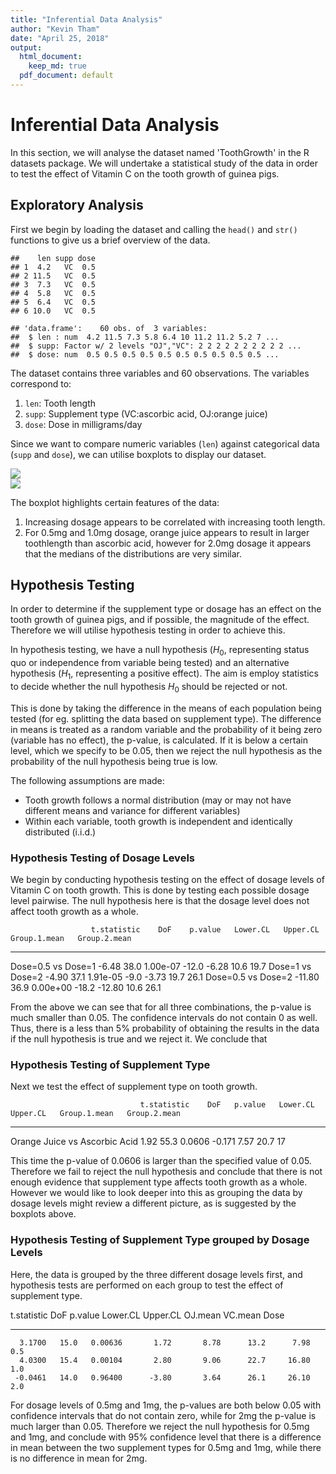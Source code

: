 ```yaml
---
title: "Inferential Data Analysis"
author: "Kevin Tham"
date: "April 25, 2018"
output:
  html_document:
    keep_md: true
  pdf_document: default
---
```






# Inferential Data Analysis

In this section, we will analyse the dataset named 'ToothGrowth' in the R datasets package. We will undertake a statistical study of the data in order to test the effect of Vitamin C on the tooth growth of guinea pigs.

## Exploratory Analysis

First we begin by loading the dataset and calling the `head()` and `str()` functions to give us a brief overview of the data.


```
##    len supp dose
## 1  4.2   VC  0.5
## 2 11.5   VC  0.5
## 3  7.3   VC  0.5
## 4  5.8   VC  0.5
## 5  6.4   VC  0.5
## 6 10.0   VC  0.5
```

```
## 'data.frame':	60 obs. of  3 variables:
##  $ len : num  4.2 11.5 7.3 5.8 6.4 10 11.2 11.2 5.2 7 ...
##  $ supp: Factor w/ 2 levels "OJ","VC": 2 2 2 2 2 2 2 2 2 2 ...
##  $ dose: num  0.5 0.5 0.5 0.5 0.5 0.5 0.5 0.5 0.5 0.5 ...
```

The dataset contains three variables and 60 observations. The variables correspond to:

1. `len`: Tooth length
2. `supp`: Supplement type (VC:ascorbic acid, OJ:orange juice)
3. `dose`: Dose in milligrams/day

Since we want to compare numeric variables (`len`) against categorical data (`supp` and `dose`), we can utilise boxplots to display our dataset.

<img src="stat_inf_files/figure-html/unnamed-chunk-3-1.png" style="display: block; margin: auto;" /><img src="stat_inf_files/figure-html/unnamed-chunk-3-2.png" style="display: block; margin: auto;" />

The boxplot highlights certain features of the data:

1. Increasing dosage appears to be correlated with increasing tooth length.
2. For 0.5mg and 1.0mg dosage, orange juice appears to result in larger toothlength than ascorbic acid, however for 2.0mg dosage it appears that the medians of the distributions are very similar.

## Hypothesis Testing 

In order to determine if the supplement type or dosage has an effect on the tooth growth of guinea pigs, and if possible, the magnitude of the effect. Therefore we will utilise hypothesis testing in order to achieve this.

In hypothesis testing, we have a null hypothesis ($H_0$, representing status quo or independence from variable being tested) and an alternative hypothesis ($H_1$, representing a positive effect). The aim is employ statistics to decide whether the null hypothesis $H_0$ should be rejected or not.

This is done by taking the difference in the means of each population being tested (for eg. splitting the data based on supplement type). The difference in means is treated as a random variable and the probability of it being zero (variable has no effect), the p-value, is calculated. If it is below a certain level, which we specify to be 0.05, then we reject the null hypothesis as the probability of the null hypothesis being true is low. 

The following assumptions are made:

* Tooth growth follows a normal distribution (may or may not have different means and variance for different variables)
* Within each variable, tooth growth is independent and identically distributed (i.i.d.)

### Hypothesis Testing of Dosage Levels

We begin by conducting hypothesis testing on the effect of dosage levels of Vitamin C on tooth growth. This is done by testing each possible dosage level pairwise. The null hypothesis here is that the dosage level does not affect tooth growth as a whole.


                      t.statistic    DoF    p.value   Lower.CL   Upper.CL   Group.1.mean   Group.2.mean
-------------------  ------------  -----  ---------  ---------  ---------  -------------  -------------
Dose=0.5 vs Dose=1          -6.48   38.0   1.00e-07      -12.0      -6.28           10.6           19.7
Dose=1  vs Dose=2           -4.90   37.1   1.91e-05       -9.0      -3.73           19.7           26.1
Dose=0.5 vs Dose=2         -11.80   36.9   0.00e+00      -18.2     -12.80           10.6           26.1

From the above we can see that for all three combinations, the p-value is much smaller than 0.05. The confidence intervals do not contain 0 as well. Thus, there is a less than 5% probability of obtaining the results in the data if the null hypothesis is true and we reject it. We conclude that 

### Hypothesis Testing of Supplement Type

Next we test the effect of supplement type on tooth growth.


                                 t.statistic    DoF   p.value   Lower.CL   Upper.CL   Group.1.mean   Group.2.mean
------------------------------  ------------  -----  --------  ---------  ---------  -------------  -------------
Orange Juice vs Ascorbic Acid           1.92   55.3    0.0606     -0.171       7.57           20.7             17

This time the p-value of 0.0606 is larger than the specified value of 0.05. Therefore we fail to reject the null hypothesis and conclude that there is not enough evidence that supplement type affects tooth growth as a whole. However we would like to look deeper into this as grouping the data by dosage levels might review a different picture, as is suggested by the boxplots above.

### Hypothesis Testing of Supplement Type grouped by Dosage Levels

Here, the data is grouped by the three different dosage levels first, and hypothesis tests are performed on each group to test the effect of supplement type.


 t.statistic    DoF   p.value   Lower.CL   Upper.CL   OJ.mean   VC.mean   Dose
------------  -----  --------  ---------  ---------  --------  --------  -----
      3.1700   15.0   0.00636       1.72       8.78      13.2      7.98    0.5
      4.0300   15.4   0.00104       2.80       9.06      22.7     16.80    1.0
     -0.0461   14.0   0.96400      -3.80       3.64      26.1     26.10    2.0

For dosage levels of 0.5mg and 1mg, the p-values are both below 0.05 with confidence intervals that do not contain zero, while for 2mg the p-value is much larger than 0.05. Therefore we reject the null hypothesis for 0.5mg and 1mg, and conclude with 95% confidence level that there is a difference in mean between the two supplement types for 0.5mg and 1mg, while there is no difference in mean for 2mg.
